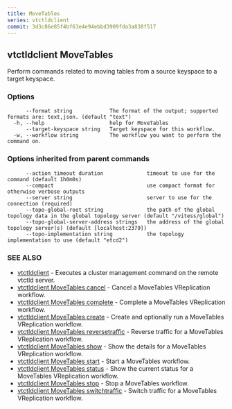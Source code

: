```yaml
---
title: MoveTables
series: vtctldclient
commit: 3d3c86e85f4bf63e4e94ebbd3909fda3a838f517
---
```

## vtctldclient MoveTables

Perform commands related to moving tables from a source keyspace to a target keyspace.

### Options

```
      --format string            The format of the output; supported formats are: text,json. (default "text")
  -h, --help                     help for MoveTables
      --target-keyspace string   Target keyspace for this workflow.
  -w, --workflow string          The workflow you want to perform the command on.
```

### Options inherited from parent commands

```
      --action_timeout duration              timeout to use for the command (default 1h0m0s)
      --compact                              use compact format for otherwise verbose outputs
      --server string                        server to use for the connection (required)
      --topo-global-root string              the path of the global topology data in the global topology server (default "/vitess/global")
      --topo-global-server-address strings   the address of the global topology server(s) (default [localhost:2379])
      --topo-implementation string           the topology implementation to use (default "etcd2")
```

### SEE ALSO

* [vtctldclient](../)	 - Executes a cluster management command on the remote vtctld server.
* [vtctldclient MoveTables cancel](./vtctldclient_movetables_cancel/)	 - Cancel a MoveTables VReplication workflow.
* [vtctldclient MoveTables complete](./vtctldclient_movetables_complete/)	 - Complete a MoveTables VReplication workflow.
* [vtctldclient MoveTables create](./vtctldclient_movetables_create/)	 - Create and optionally run a MoveTables VReplication workflow.
* [vtctldclient MoveTables reversetraffic](./vtctldclient_movetables_reversetraffic/)	 - Reverse traffic for a MoveTables VReplication workflow.
* [vtctldclient MoveTables show](./vtctldclient_movetables_show/)	 - Show the details for a MoveTables VReplication workflow.
* [vtctldclient MoveTables start](./vtctldclient_movetables_start/)	 - Start a MoveTables workflow.
* [vtctldclient MoveTables status](./vtctldclient_movetables_status/)	 - Show the current status for a MoveTables VReplication workflow.
* [vtctldclient MoveTables stop](./vtctldclient_movetables_stop/)	 - Stop a MoveTables workflow.
* [vtctldclient MoveTables switchtraffic](./vtctldclient_movetables_switchtraffic/)	 - Switch traffic for a MoveTables VReplication workflow.

